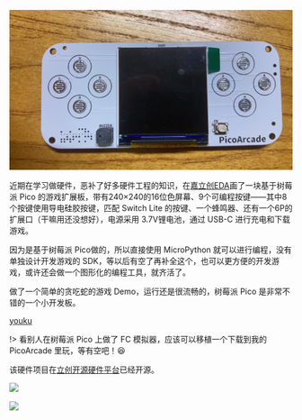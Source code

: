 ![](PicoArcade.jpeg 'PicoArcade')

近期在学习做硬件，恶补了好多硬件工程的知识，在[嘉立创EDA](https://lceda.cn/)画了一块基于树莓派 Pico 的游戏扩展板，带有240×240的16位色屏幕、9个可编程按键——其中8个按键使用导电硅胶按键，匹配 Switch Lite 的按键、一个蜂鸣器、还有一个6P的扩展口（干嘛用还没想好），电源采用 3.7V锂电池，通过 USB-C 进行充电和下载游戏。

因为是基于树莓派 Pico做的，所以直接使用 MicroPython 就可以进行编程，没有单独设计开发游戏的 SDK，等以后有空了再补全这个，也可以更方便的开发游戏，或许还会做一个图形化的编程工具，就齐活了。

做了一个简单的贪吃蛇的游戏 Demo，运行还是很流畅的，树莓派 Pico 是非常不错的一个小开发板。

[youku](https://player.youku.com/embed/XNjM2NzQxNjA0NA== ':include :type=iframe allowfullscreen height=498')

!> 看别人在树莓派 Pico 上做了 FC 模拟器，应该可以移植一个下载到我的 PicoArcade 里玩，等有空吧！:laughing:

该硬件项目在[立创开源硬件平台](https://oshwhub.com/kankungyip/picoarcade 'PicoArcade')已经开源。

![](//image.lceda.cn/histories/3e615382a97d42b5865af40e54639867.png)

![](//image.lceda.cn/histories/352fd179f9e94bf5bc31db0dcc1e7199.png)